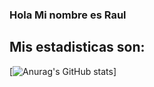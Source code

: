 ### Hola Mi nombre es Raul

## Mis estadisticas son:

[![Anurag's GitHub stats](https://github-readme-stats.vercel.app/api?username=diorel)]
